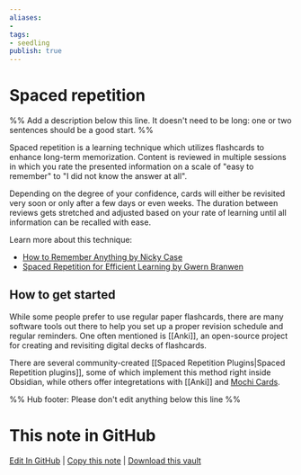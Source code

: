```yaml
---
aliases: 
- 
tags:
- seedling
publish: true
---
```


# Spaced repetition

%% Add a description below this line. It doesn't need to be long: one or two sentences should be a good start. %%

Spaced repetition is a learning technique which utilizes flashcards to enhance long-term memorization. Content is reviewed in multiple sessions in which you rate the presented information on a scale of "easy to remember" to "I did not know the answer at all".

Depending on the degree of your confidence, cards will either be revisited very soon or only after a few days or even weeks. The duration between reviews gets stretched and adjusted based on your rate of learning until all information can be recalled with ease.

Learn more about this technique:
- [How to Remember Anything by Nicky Case](https://ncase.me/remember/)
- [Spaced Repetition for Efficient Learning by Gwern Branwen](https://www.gwern.net/Spaced-repetition)

## How to get started
While some people prefer to use regular paper flashcards, there are many software tools out there to help you set up a proper revision schedule and regular reminders. One often mentioned is [[Anki]], an open-source project for creating and revisiting digital decks of flashcards.

There are several community-created [[Spaced Repetition Plugins|Spaced Repetition plugins]], some of which implement this method right inside Obsidian, while others offer integretations with [[Anki]] and [Mochi Cards](https://mochi.cards/).

%% Hub footer: Please don't edit anything below this line %%

# This note in GitHub

<span class="git-footer">[Edit In GitHub](https://github.dev/obsidian-community/obsidian-hub/blob/main/05%20-%20Concepts/Spaced%20repetition.md "git-hub-edit-note") | [Copy this note](https://raw.githubusercontent.com/obsidian-community/obsidian-hub/main/05%20-%20Concepts/Spaced%20repetition.md "git-hub-copy-note") | [Download this vault](https://github.com/obsidian-community/obsidian-hub/archive/refs/heads/main.zip "git-hub-download-vault") </span>
